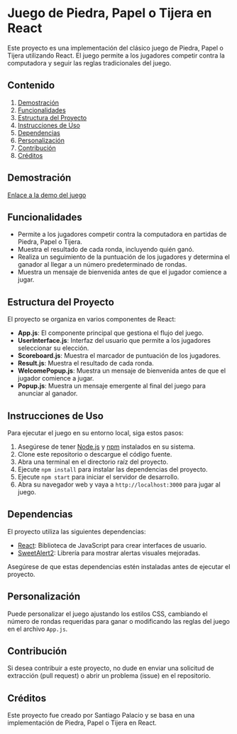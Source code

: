 # Juego de Piedra, Papel o Tijera en React

Este proyecto es una implementación del clásico juego de Piedra, Papel o Tijera utilizando React. El juego permite a los jugadores competir contra la computadora y seguir las reglas tradicionales del juego.

## Contenido

1. [Demostración](#demostración)
2. [Funcionalidades](#funcionalidades)
3. [Estructura del Proyecto](#estructura-del-proyecto)
4. [Instrucciones de Uso](#instrucciones-de-uso)
5. [Dependencias](#dependencias)
6. [Personalización](#personalización)
7. [Contribución](#contribución)
8. [Créditos](#créditos)


## Demostración

[Enlace a la demo del juego](#"http://spalacioahun.github.io/practico3")

## Funcionalidades

- Permite a los jugadores competir contra la computadora en partidas de Piedra, Papel o Tijera.
- Muestra el resultado de cada ronda, incluyendo quién ganó.
- Realiza un seguimiento de la puntuación de los jugadores y determina el ganador al llegar a un número predeterminado de rondas.
- Muestra un mensaje de bienvenida antes de que el jugador comience a jugar.

## Estructura del Proyecto

El proyecto se organiza en varios componentes de React:

- **App.js**: El componente principal que gestiona el flujo del juego.
- **UserInterface.js**: Interfaz del usuario que permite a los jugadores seleccionar su elección.
- **Scoreboard.js**: Muestra el marcador de puntuación de los jugadores.
- **Result.js**: Muestra el resultado de cada ronda.
- **WelcomePopup.js**: Muestra un mensaje de bienvenida antes de que el jugador comience a jugar.
- **Popup.js**: Muestra un mensaje emergente al final del juego para anunciar al ganador.

## Instrucciones de Uso

Para ejecutar el juego en su entorno local, siga estos pasos:

1. Asegúrese de tener [Node.js](https://nodejs.org/) y [npm](https://www.npmjs.com/) instalados en su sistema.
2. Clone este repositorio o descargue el código fuente.
3. Abra una terminal en el directorio raíz del proyecto.
4. Ejecute `npm install` para instalar las dependencias del proyecto.
5. Ejecute `npm start` para iniciar el servidor de desarrollo.
6. Abra su navegador web y vaya a `http://localhost:3000` para jugar al juego.

## Dependencias

El proyecto utiliza las siguientes dependencias:

- [React](https://reactjs.org/): Biblioteca de JavaScript para crear interfaces de usuario.
- [SweetAlert2](https://sweetalert2.github.io/): Librería para mostrar alertas visuales mejoradas.

Asegúrese de que estas dependencias estén instaladas antes de ejecutar el proyecto.

## Personalización

Puede personalizar el juego ajustando los estilos CSS, cambiando el número de rondas requeridas para ganar o modificando las reglas del juego en el archivo `App.js`.

## Contribución

Si desea contribuir a este proyecto, no dude en enviar una solicitud de extracción (pull request) o abrir un problema (issue) en el repositorio.

## Créditos

Este proyecto fue creado por Santiago Palacio y se basa en una implementación de Piedra, Papel o Tijera en React.

